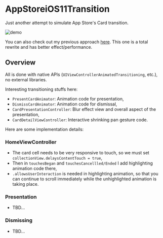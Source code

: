 # AppStoreiOS11Transition

Just another attempt to simulate App Store's Card transition.

![demo](https://raw.githubusercontent.com/aunnnn/AppStoreiOS11InteractiveTransition/master/appstoreios11.gif)

You can also check out my previous approach [here](https://github.com/aunnnn/AppStoreiOS11InteractiveTransition_old). This one is a total rewrite and has better effect/performance.

## Overview
All is done with native APIs (`UIViewControllerAnimatedTransitioning`, etc.), no external libraries.

Interesting transitioning stuffs here:
- `PresentCardAnimator`: Animation code for presentation,
- `DismissCardAnimator`: Animation code for dismissal,
- `CardPresentationController`: Blur effect view and overall aspect of the presentation,
- `CardDetailViewController`: Interactive shrinking pan gesture code.

Here are some implementation details:

### HomeViewController
- The card cell needs to be very responsive to touch, so we must set `collectionView.delaysContentTouch = true`,
- Then in `touchesBegan` and `touchesCancellled/Ended` I add highlighting animation code there,
- `.allowsUserInteraction` is needed in highlighting animation, so that you can continue to scroll immediately while the unhighlighted animation is taking place.

### Presentation
- TBD...

### Dismissing
- TBD...
